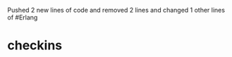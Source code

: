 

Pushed 2 new lines of code and removed 2 lines and changed 1 other lines of #Erlang



checkins
========
